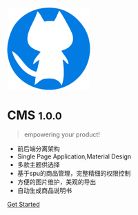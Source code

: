 
![logo](_media/icon.png)

# CMS <small>1.0.0</small>

> empowering your product!

* 前后端分离架构
* Single Page Application,Material Design
* 多款主题供选择 
* 基于spu的商品管理，完整精细的权限控制
* 方便的图片维护，美观的导出
* 自动生成商品说明书

<!-- [CMS](http://10.98.10.166) -->
[Get Started](#标题)